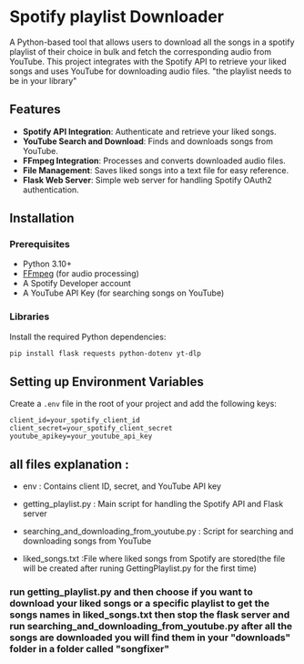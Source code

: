 # Spotify playlist Downloader

A Python-based tool that allows users to download all the songs in a spotify playlist of their choice in bulk and fetch the corresponding audio from YouTube. This project integrates with the Spotify API to retrieve your liked songs and uses YouTube for downloading audio files.
"the playlist needs to be in your library"

## Features

- **Spotify API Integration**: Authenticate and retrieve your liked songs.
- **YouTube Search and Download**: Finds and downloads songs from YouTube.
- **FFmpeg Integration**: Processes and converts downloaded audio files.
- **File Management**: Saves liked songs into a text file for easy reference.
- **Flask Web Server**: Simple web server for handling Spotify OAuth2 authentication.

## Installation

### Prerequisites

- Python 3.10+
- [FFmpeg](https://ffmpeg.org/download.html) (for audio processing)
- A Spotify Developer account
- A YouTube API Key (for searching songs on YouTube)

### Libraries

Install the required Python dependencies:

```bash
pip install flask requests python-dotenv yt-dlp
```
## Setting up Environment Variables

Create a `.env` file in the root of your project and add the following keys:

```env
client_id=your_spotify_client_id
client_secret=your_spotify_client_secret
youtube_apikey=your_youtube_api_key
```
## all files explanation :

- env :
 Contains client ID, secret, and YouTube API key

 - getting_playlist.py :
 Main script for handling the Spotify API and Flask server

- searching_and_downloading_from_youtube.py :
Script for searching and downloading songs from YouTube

- liked_songs.txt
:File where liked songs from Spotify are stored(the file will be created after runing GettingPlaylist.py for the first time)

### run getting_playlist.py and then choose if you want to download your liked songs or a specific playlist to get the songs names in liked_songs.txt then stop the flask server and run searching_and_downloading_from_youtube.py after all the songs are downloaded you will find them in your "downloads" folder in a folder called "songfixer"



 
